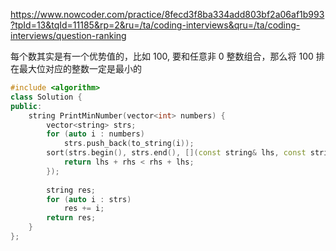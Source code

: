 https://www.nowcoder.com/practice/8fecd3f8ba334add803bf2a06af1b993?tpId=13&tqId=11185&rp=2&ru=/ta/coding-interviews&qru=/ta/coding-interviews/question-ranking

每个数其实是有一个优势值的，比如 100, 要和任意非 0 整数组合，那么将 100 排在最大位对应的整数一定是最小的

```cpp
#include <algorithm>
class Solution {
public:
    string PrintMinNumber(vector<int> numbers) {
        vector<string> strs;
        for (auto i : numbers)
            strs.push_back(to_string(i));
        sort(strs.begin(), strs.end(), [](const string& lhs, const string& rhs){
            return lhs + rhs < rhs + lhs;
        });
        
        string res;
        for (auto i : strs)
            res += i;
        return res;
    }
};
```